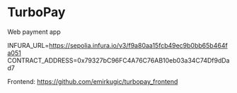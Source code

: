 # TurboPay
Web payment app

INFURA_URL=https://sepolia.infura.io/v3/f9a80aa15fcb49ec9b0bb65b464fa051
CONTRACT_ADDRESS=0x79327bC96FC4A76C76AB10eb03a34C74Df9dDad7

Frontend: https://github.com/emirkugic/turbopay_frontend
